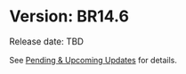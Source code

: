 # Version: BR14.6
<p style="font-size: 1.1em">Release date: TBD</p>

See [Pending & Upcoming Updates](../pending.md) for details.